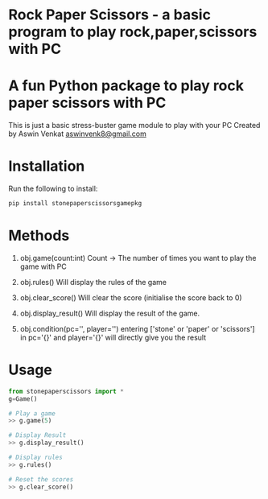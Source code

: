 Rock Paper Scissors - a basic program to play rock,paper,scissors with PC
=========================================================================

# A fun Python package to play rock paper scissors with PC
This is just a basic stress-buster game module to play with your PC
Created by Aswin Venkat <aswinvenk8@gmail.com>

Installation
============

Run the following to install:

```python
pip install stonepaperscissorsgamepkg
```

Methods
=======

1. obj.game(count:int)
    Count -> The number of times you want to play the game with PC

2. obj.rules()
    Will display the rules of the game

3. obj.clear_score()
    Will clear the score (initialise the score back to 0)

4. obj.display_result()
    Will display the result of the game.

5. obj.condition(pc='', player='')
    entering ['stone' or 'paper' or 'scissors'] in pc='{}' and player='{}' will directly give you the result

Usage
=====

```python
from stonepaperscissors import *
g=Game()

# Play a game
>> g.game(5)

# Display Result
>> g.display_result()

# Display rules
>> g.rules()

# Reset the scores
>> g.clear_score()
```